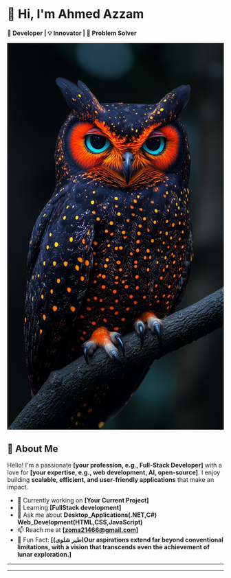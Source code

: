 # 👋 Hi, I'm Ahmed Azzam

**🚀 Developer | 💡 Innovator | 🎯 Problem Solver**  

![Your Banner Image](Images/owl.jpeg) 

## 📌 About Me

Hello! I'm a passionate **[your profession, e.g., Full-Stack Developer]** with a love for **[your expertise, e.g., web development, AI, open-source]**. I enjoy building **scalable, efficient, and user-friendly applications** that make an impact.  

- 🔭 Currently working on **[Your Current Project]**  
- 🌱 Learning **[FullStack development]**  
- 💬 Ask me about **Desktop_Applications(.NET,C#)**
                  **Web_Development(HTML,CSS,JavaScript)**
- 📫 Reach me at **[zoma21466@gmail.com]**  
- 🎯 Fun Fact: **[(طير شلوى)Our aspirations extend far beyond conventional limitations, with a vision that transcends even the achievement of lunar exploration.]**

---
<!--
[!["Follow me on Twitter"](https://img.shields.io/twitter/follow/tarekalabd?label=Follow%20me)](https://twitter.com/tarekalabd)
  [!["LinkedIn"](https://img.shields.io/badge/LinkedIn-blue?style=flat&logo=linkedin&labelColor=blue)](https://www.linkedin.com/in/tarekalabd/)
  [!["YouTube"](https://img.shields.io/youtube/channel/subscribers/UCMQeTJFwpvbeXjLPrd9_eQw?label=TarekAlabd&style=social)](https://youtube.com/TarekAlabd)
  [!["Medium"](https://img.shields.io/badge/Medium-12100E?style=flat&logo=medium&logoColor=white)](https://medium.com/@tarekalabd)
  [!["My Website"](https://img.shields.io/badge/Website-tarekalabd.com-orange)](https://tarekalabd.com)
  [!["My Blog"](https://img.shields.io/badge/Blog-blog.tarekalabd.net-orange)](https://blog.tarekalabd.net)
-->
---
<!--

## 🛠️ Tech Stack  

![Your Tech Stack Badges](https://skillicons.dev/icons?i=html,css,js,react,vue,nodejs,python,cpp,mysql,mongodb,git,github)  

---

## 📈 GitHub Stats  

![GitHub Streak](https://github-readme-streak-stats.herokuapp.com/?user=yourusername&theme=dark&hide_border=true)  
![GitHub Stats](https://github-readme-stats.vercel.app/api?username=yourusername&show_icons=true&theme=dark)  
![Top Languages](https://github-readme-stats.vercel.app/api/top-langs/?username=yourusername&layout=compact&theme=dark)  

---

## 📢 Connect with Me  

[![LinkedIn](https://img.shields.io/badge/LinkedIn-blue?style=for-the-badge&logo=linkedin)](https://linkedin.com/in/yourprofile)  
[![Twitter](https://img.shields.io/badge/Twitter-blue?style=for-the-badge&logo=twitter)](https://twitter.com/yourprofile)  
[![Portfolio](https://img.shields.io/badge/Portfolio-000?style=for-the-badge&logo=vercel)](https://yourportfolio.com)  

---

## ⭐ Featured Projects  

- **[Project 1 Name](https://github.com/yourusername/project1)** - Short description  
- **[Project 2 Name](https://github.com/yourusername/project2)** - Short description  
- **[Project 3 Name](https://github.com/yourusername/project3)** - Short description  

---

## 🎨 Fun Widgets  

🎵 **Now Listening To:**  
[![Spotify](https://spotify-github-profile.vercel.app/api/view?uid=your_spotify_id&cover_image=true&theme=default&show_offline=false&background_color=121212&bar_color=53b14f&bar_color_cover=false)](https://open.spotify.com/user/your_spotify_id)  

🐍 **Contribution Snake:**  
![Snake animation](https://github.com/yourusername/yourusername/blob/output/github-contribution-grid-snake.svg)  

---

## 📜 License  

This repository is open-source and available under the **MIT License**.  

---
> *"Code is like humor. When you have to explain it, it’s bad."* – Cory House  


